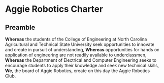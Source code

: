 # Aggie Robotics Charter

## Preamble

**Whereas** the students of the College of Engineering at North Carolina Agricultural and Technical State University seek opportunities to innovate and create in pursuit of understanding,
**Whereas** opportunities for hands on application of engineering are not readily available to underclassmen,
**Whereas** the Department of Electrical and Computer Engineering seeks to encourage students to apply their knowledge and seek new technical skills,
**We**, the board of Aggie Robotics, create on this day the Aggie Robotics Club.